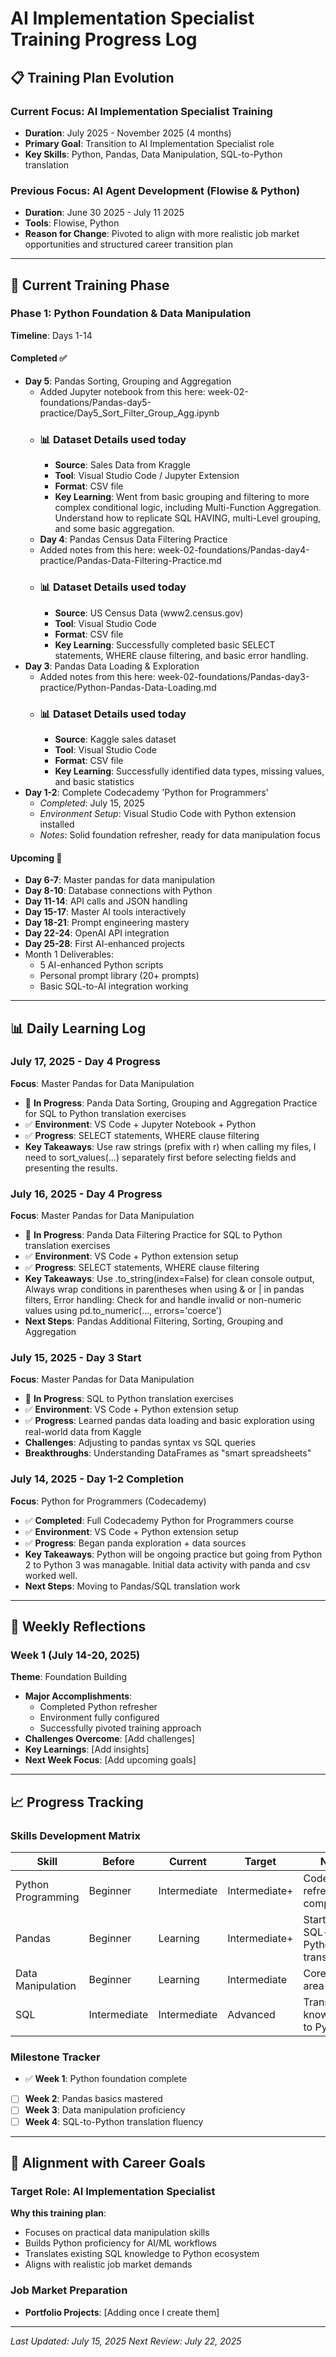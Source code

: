 # AI Implementation Specialist Training Progress Log

## 📋 Training Plan Evolution
### Current Focus: AI Implementation Specialist Training
- **Duration**: July 2025 - November 2025 (4 months)
- **Primary Goal**: Transition to AI Implementation Specialist role
- **Key Skills**: Python, Pandas, Data Manipulation, SQL-to-Python translation

### Previous Focus: AI Agent Development (Flowise & Python)
- **Duration**: June 30 2025 - July 11 2025
- **Tools**: Flowise, Python
- **Reason for Change**: Pivoted to align with more realistic job market opportunities and structured career transition plan

---

## 🎯 Current Training Phase

### Phase 1: Python Foundation & Data Manipulation
**Timeline**: Days 1-14

#### Completed ✅
- **Day 5**: Pandas Sorting, Grouping and Aggregation
    - Added Jupyter notebook from this here: week-02-foundations/Pandas-day5-practice/Day5_Sort_Filter_Group_Agg.ipynb
    - ### 📊 Dataset Details used today
      - **Source**: Sales Data from Kraggle
      - **Tool**: Visual Studio Code / Jupyter Extension
      - **Format**: CSV file
      - **Key Learning**: Went from basic grouping and filtering to more complex conditional logic, including Multi-Function Aggregation. Understand how to replicate SQL HAVING, multi-Level grouping, and some basic aggregation.
   - **Day 4**: Pandas Census Data Filtering Practice
    - Added notes from this here: week-02-foundations/Pandas-day4-practice/Pandas-Data-Filtering-Practice.md
    - ### 📊 Dataset Details used today
      - **Source**: US Census Data (www2.census.gov)
      - **Tool**: Visual Studio Code
      - **Format**: CSV file
      - **Key Learning**: Successfully completed basic SELECT statements, WHERE clause filtering, and basic error handling.
- **Day 3**: Pandas Data Loading & Exploration
  - Added notes from this here: week-02-foundations/Pandas-day3-practice/Python-Pandas-Data-Loading.md
  - ### 📊 Dataset Details used today
    - **Source**: Kaggle sales dataset
    - **Tool**: Visual Studio Code
    - **Format**: CSV file
    - **Key Learning**: Successfully identified data types, missing values, and basic statistics
- **Day 1-2**: Complete Codecademy 'Python for Programmers' 
  - *Completed*: July 15, 2025
  - *Environment Setup*: Visual Studio Code with Python extension installed
  - *Notes*: Solid foundation refresher, ready for data manipulation focus

#### Upcoming 📅
- **Day 6-7**: Master pandas for data manipulation
- **Day 8-10**: Database connections with Python
- **Day 11-14**: API calls and JSON handling
- **Day 15-17**: Master AI tools interactively
- **Day 18-21**: Prompt engineering mastery
- **Day 22-24**: OpenAI API integration
- **Day 25-28**: First AI-enhanced projects
 - Month 1 Deliverables:
    - 5 AI-enhanced Python scripts
    - Personal prompt library (20+ prompts)
    - Basic SQL-to-AI integration working

---

## 📊 Daily Learning Log
### July 17, 2025 - Day 4 Progress
**Focus**: Master Pandas for Data Manipulation
- 🔄 **In Progress**: Panda Data Sorting, Grouping and Aggregation Practice for SQL to Python translation exercises
- ✅ **Environment**: VS Code + Jupyter Notebook + Python
- ✅ **Progress**: SELECT statements, WHERE clause filtering
- **Key Takeaways**:  Use raw strings (prefix with r) when calling my files, I need to sort_values(...) separately first before selecting fields and presenting the results.

### July 16, 2025 - Day 4 Progress
**Focus**: Master Pandas for Data Manipulation
- 🔄 **In Progress**: Panda Data Filtering Practice for SQL to Python translation exercises
- ✅ **Environment**: VS Code + Python extension setup
- ✅ **Progress**: SELECT statements, WHERE clause filtering
- **Key Takeaways**: Use .to_string(index=False) for clean console output, Always wrap conditions in parentheses when using & or | in pandas filters, Error handling: Check for and handle invalid or non-numeric values using pd.to_numeric(..., errors='coerce')
- **Next Steps**: Pandas Additional Filtering, Sorting, Grouping and Aggregation

### July 15, 2025 - Day 3 Start
**Focus**: Master Pandas for Data Manipulation
- 🔄 **In Progress**: SQL to Python translation exercises
- ✅ **Environment**: VS Code + Python extension setup
- ✅ **Progress**: Learned pandas data loading and basic exploration using real-world data from Kaggle
- **Challenges**: Adjusting to pandas syntax vs SQL queries
- **Breakthroughs**: Understanding DataFrames as "smart spreadsheets"

### July 14, 2025 - Day 1-2 Completion
**Focus**: Python for Programmers (Codecademy)
- ✅ **Completed**: Full Codecademy Python for Programmers course
- ✅ **Environment**: VS Code + Python extension setup
- ✅ **Progress**: Began panda exploration + data sources
- **Key Takeaways**: Python will be ongoing practice but going from Python 2 to Python 3 was managable. Initial data activity with panda and csv worked well.
- **Next Steps**: Moving to Pandas/SQL translation work
---

## 🔄 Weekly Reflections

### Week 1 (July 14-20, 2025)
**Theme**: Foundation Building
- **Major Accomplishments**: 
  - Completed Python refresher
  - Environment fully configured
  - Successfully pivoted training approach
- **Challenges Overcome**: [Add challenges]
- **Key Learnings**: [Add insights]
- **Next Week Focus**: [Add upcoming goals]

---

## 📈 Progress Tracking

### Skills Development Matrix
| Skill | Before | Current | Target | Notes |
|-------|--------|---------|--------|-------|
| Python Programming | Beginner | Intermediate | Intermediate+ | Codecademy refresher completed |
| Pandas | Beginner | Learning | Intermediate+ | Starting SQL-to-Python translation |
| Data Manipulation | Beginner | Learning | Intermediate | Core focus area |
| SQL | Intermediate | Intermediate | Advanced | Translating knowledge to Python |

### Milestone Tracker
- ✅ **Week 1**: Python foundation complete
- [ ] **Week 2**: Pandas basics mastered
- [ ] **Week 3**: Data manipulation proficiency
- [ ] **Week 4**: SQL-to-Python translation fluency

---

## 🎯 Alignment with Career Goals

### Target Role: AI Implementation Specialist
**Why this training plan**: 
- Focuses on practical data manipulation skills
- Builds Python proficiency for AI/ML workflows
- Translates existing SQL knowledge to Python ecosystem
- Aligns with realistic job market demands

### Job Market Preparation
- **Portfolio Projects**: [Adding once I create them]

---

*Last Updated: July 15, 2025*
*Next Review: July 22, 2025*
